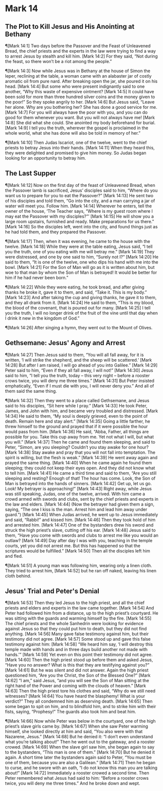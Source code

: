 # Mark 14

## The Plot to Kill Jesus and His Anointing at Bethany
¶[Mark 14:1] Two days before the Passover and the Feast of Unleavened Bread, the chief priests and the experts in the law were trying to find a way to arrest Jesus by stealth and kill him.
[Mark 14:2] For they said, “Not during the feast, so there won’t be a riot among the people.”

¶[Mark 14:3] Now while Jesus was in Bethany at the house of Simon the leper, reclining at the table, a woman came with an alabaster jar of costly aromatic oil from pure nard. After breaking open the jar, she poured it on his head.
[Mark 14:4] But some who were present indignantly said to one another, “Why this waste of expensive ointment?
[Mark 14:5] It could have been sold for more than three hundred silver coins and the money given to the poor!” So they spoke angrily to her.
[Mark 14:6] But Jesus said, “Leave her alone. Why are you bothering her? She has done a good service for me.
[Mark 14:7] For you will always have the poor with you, and you can do good for them whenever you want. But you will not always have me!
[Mark 14:8] She did what she could. She anointed my body beforehand for burial.
[Mark 14:9] I tell you the truth, wherever the gospel is proclaimed in the whole world, what she has done will also be told in memory of her.”

¶[Mark 14:10] Then Judas Iscariot, one of the twelve, went to the chief priests to betray Jesus into their hands.
[Mark 14:11] When they heard this, they were delighted and promised to give him money. So Judas began looking for an opportunity to betray him.

## The Last Supper
¶[Mark 14:12] Now on the first day of the feast of Unleavened Bread, when the Passover lamb is sacrificed, Jesus’ disciples said to him, “Where do you want us to prepare for you to eat the Passover?”
[Mark 14:13] He sent two of his disciples and told them, “Go into the city, and a man carrying a jar of water will meet you. Follow him.
[Mark 14:14] Wherever he enters, tell the owner of the house, ‘The Teacher says, “Where is my guest room where I may eat the Passover with my disciples?”’
[Mark 14:15] He will show you a large room upstairs, furnished and ready. Make preparations for us there.”
[Mark 14:16] So the disciples left, went into the city, and found things just as he had told them, and they prepared the Passover.

¶[Mark 14:17] Then, when it was evening, he came to the house with the twelve.
[Mark 14:18] While they were at the table eating, Jesus said, “I tell you the truth, one of you eating with me will betray me.”
[Mark 14:19] They were distressed, and one by one said to him, “Surely not I?”
[Mark 14:20] He said to them, “It is one of the twelve, one who dips his hand with me into the bowl.
[Mark 14:21] For the Son of Man will go as it is written about him, but woe to that man by whom the Son of Man is betrayed! It would be better for him if he had never been born.”

¶[Mark 14:22] While they were eating, he took bread, and after giving thanks he broke it, gave it to them, and said, “Take it. This is my body.”
[Mark 14:23] And after taking the cup and giving thanks, he gave it to them, and they all drank from it.
[Mark 14:24] He said to them, “This is my blood, the blood of the covenant, that is poured out for many.
[Mark 14:25] I tell you the truth, I will no longer drink of the fruit of the vine until that day when I drink it new in the kingdom of God.”

¶[Mark 14:26] After singing a hymn, they went out to the Mount of Olives.

## Gethsemane: Jesus' Agony and Arrest
¶[Mark 14:27] Then Jesus said to them, “You will all fall away, for it is written, ‘I will strike the shepherd, and the sheep will be scattered.’
[Mark 14:28] But after I am raised, I will go ahead of you into Galilee.”
[Mark 14:29] Peter said to him, “Even if they all fall away, I will not!”
[Mark 14:30] Jesus said to him, “I tell you the truth, today – this very night – before a rooster crows twice, you will deny me three times.”
[Mark 14:31] But Peter insisted emphatically, “Even if I must die with you, I will never deny you.” And all of them said the same thing.

¶[Mark 14:32] Then they went to a place called Gethsemane, and Jesus said to his disciples, “Sit here while I pray.”
[Mark 14:33] He took Peter, James, and John with him, and became very troubled and distressed.
[Mark 14:34] He said to them, “My soul is deeply grieved, even to the point of death. Remain here and stay alert.”
[Mark 14:35] Going a little farther, he threw himself to the ground and prayed that if it were possible the hour would pass from him.
[Mark 14:36] He said, “Abba, Father, all things are possible for you. Take this cup away from me. Yet not what I will, but what you will.”
[Mark 14:37] Then he came and found them sleeping, and said to Peter, “Simon, are you sleeping? Couldn’t you stay awake for one hour?
[Mark 14:38] Stay awake and pray that you will not fall into temptation. The spirit is willing, but the flesh is weak.”
[Mark 14:39] He went away again and prayed the same thing.
[Mark 14:40] When he came again he found them sleeping; they could not keep their eyes open. And they did not know what to tell him.
[Mark 14:41] He came a third time and said to them, “Are you still sleeping and resting? Enough of that! The hour has come. Look, the Son of Man is betrayed into the hands of sinners.
[Mark 14:42] Get up, let us go. Look! My betrayer is approaching!”
[Mark 14:43] Right away, while Jesus was still speaking, Judas, one of the twelve, arrived. With him came a crowd armed with swords and clubs, sent by the chief priests and experts in the law and elders.
[Mark 14:44] (Now the betrayer had given them a sign, saying, “The one I kiss is the man. Arrest him and lead him away under guard.”)
[Mark 14:45] When Judas arrived, he went up to Jesus immediately and said, “Rabbi!” and kissed him.
[Mark 14:46] Then they took hold of him and arrested him.
[Mark 14:47] One of the bystanders drew his sword and struck the high priest’s slave, cutting off his ear.
[Mark 14:48] Jesus said to them, “Have you come with swords and clubs to arrest me like you would an outlaw?
[Mark 14:49] Day after day I was with you, teaching in the temple courts, yet you did not arrest me. But this has happened so that the scriptures would be fulfilled.”
[Mark 14:50] Then all the disciples left him and fled.

¶[Mark 14:51] A young man was following him, wearing only a linen cloth. They tried to arrest him,
[Mark 14:52] but he ran off naked, leaving his linen cloth behind.

## Jesus' Trial and Peter's Denial
¶[Mark 14:53] Then they led Jesus to the high priest, and all the chief priests and elders and experts in the law came together.
[Mark 14:54] And Peter had followed him from a distance, up to the high priest’s courtyard. He was sitting with the guards and warming himself by the fire.
[Mark 14:55] The chief priests and the whole Sanhedrin were looking for evidence against Jesus so that they could put him to death, but they did not find anything.
[Mark 14:56] Many gave false testimony against him, but their testimony did not agree.
[Mark 14:57] Some stood up and gave this false testimony against him:
[Mark 14:58] “We heard him say, ‘I will destroy this temple made with hands and in three days build another not made with hands.’”
[Mark 14:59] Yet even on this point their testimony did not agree.
[Mark 14:60] Then the high priest stood up before them and asked Jesus, “Have you no answer? What is this that they are testifying against you?”
[Mark 14:61] But he was silent and did not answer. Again the high priest questioned him, “Are you the Christ, the Son of the Blessed One?”
[Mark 14:62] “I am,” said Jesus, “and you will see the Son of Man sitting at the right hand of the Power and coming with the clouds of heaven.”
[Mark 14:63] Then the high priest tore his clothes and said, “Why do we still need witnesses?
[Mark 14:64] You have heard the blasphemy! What is your verdict?” They all condemned him as deserving death.
[Mark 14:65] Then some began to spit on him, and to blindfold him, and to strike him with their fists, saying, “Prophesy!” The guards also took him and beat him.

¶[Mark 14:66] Now while Peter was below in the courtyard, one of the high priest’s slave girls came by.
[Mark 14:67] When she saw Peter warming himself, she looked directly at him and said, “You also were with that Nazarene, Jesus.”
[Mark 14:68] But he denied it: “I don’t even understand what you’re talking about!” Then he went out to the gateway, and a rooster crowed.
[Mark 14:69] When the slave girl saw him, she began again to say to the bystanders, “This man is one of them.”
[Mark 14:70] But he denied it again. A short time later the bystanders again said to Peter, “You must be one of them, because you are also a Galilean.”
[Mark 14:71] Then he began to curse, and he swore with an oath, “I do not know this man you are talking about!”
[Mark 14:72] Immediately a rooster crowed a second time. Then Peter remembered what Jesus had said to him: “Before a rooster crows twice, you will deny me three times.” And he broke down and wept.
